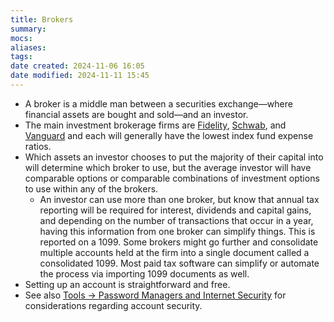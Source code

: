 ```yaml
---
title: Brokers
summary: 
mocs: 
aliases: 
tags: 
date created: 2024-11-06 16:05
date modified: 2024-11-11 15:45
---
```

- A broker is a middle man between a securities exchange—where financial assets are bought and sold—and an investor.
- The main investment brokerage firms are [Fidelity](https://www.fidelity.com/), [Schwab](https://www.schwab.com/), and [Vanguard](https://investor.vanguard.com/) and each will generally have the lowest index fund expense ratios.
- Which assets an investor chooses to put the majority of their capital into will determine which broker to use, but the average investor will have comparable options or comparable combinations of investment options to use within any of the brokers.
	- An investor can use more than one broker, but know that annual tax reporting will be required for interest, dividends and capital gains, and depending on the number of transactions that occur in a year, having this information from one broker can simplify things. This is reported on a 1099. Some brokers might go further and consolidate multiple accounts held at the firm into a single document called a consolidated 1099. Most paid tax software can simplify or automate the process via importing 1099 documents as well.
- Setting up an account is straightforward and free. 
- See also [Tools -> Password Managers and Internet Security](../resources/tools.md#password-managers-and-internet-security)<!-- #internal_anchor_link --> for considerations regarding account security. 
